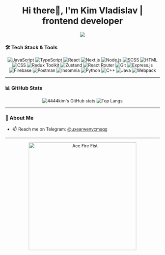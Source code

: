 <h1 align="center">Hi there👋, I'm Kim Vladislav | frontend developer</h1>

<p align="center">
  <img src="https://readme-typing-svg.herokuapp.com?font=Fira+Code&size=22&pause=1000&color=FF00A2&width=435&lines=uxearwenvcmsqg" />
</p>

### 🛠️ Tech Stack & Tools

<div align="center">
  
![JavaScript](https://img.shields.io/badge/-JavaScript-000?style=flat&logo=javascript)
![TypeScript](https://img.shields.io/badge/-TypeScript-000?style=flat&logo=typescript)
![React](https://img.shields.io/badge/-React-000?style=flat&logo=react)
![Next.js](https://img.shields.io/badge/-Next.js-000?style=flat&logo=next.js)
![Node.js](https://img.shields.io/badge/-Node.js-000?style=flat&logo=node.js)
![SCSS](https://img.shields.io/badge/-SCSS-000?style=flat&logo=sass)
![HTML](https://img.shields.io/badge/-HTML5-000?style=flat&logo=html5)
![CSS](https://img.shields.io/badge/-CSS3-000?style=flat&logo=css3)
![Redux Toolkit](https://img.shields.io/badge/-RTK-000?style=flat&logo=redux)
![Zustand](https://img.shields.io/badge/-Zustand-000?style=flat&logo=zustand)
![React Router](https://img.shields.io/badge/-React%20Router-000?style=flat&logo=reactrouter)
![Git](https://img.shields.io/badge/-Git-000?style=flat&logo=git)
![Express.js](https://img.shields.io/badge/-Express.js-000?style=flat&logo=express)
![Firebase](https://img.shields.io/badge/-Firebase-000?style=flat&logo=firebase)
![Postman](https://img.shields.io/badge/-Postman-000?style=flat&logo=postman)
![Insomnia](https://img.shields.io/badge/-Insomnia-000?style=flat&logo=insomnia)
![Python](https://img.shields.io/badge/-Python-000?style=flat&logo=python)
![C++](https://img.shields.io/badge/-C++-000?style=flat&logo=c%2B%2B)
![Java](https://img.shields.io/badge/-Java-000?style=flat&logo=java)
![Webpack](https://img.shields.io/badge/-Webpack-000?style=flat&logo=webpack)

</div>

---

### 📊 GitHub Stats

<div align="center">

![4444kim's GitHub stats](https://github-readme-stats.vercel.app/api?username=4444kim&show_icons=true&theme=radical)
![Top Langs](https://github-readme-stats.vercel.app/api/top-langs/?username=4444kim&layout=compact&theme=radical)

</div>


---

### 🚀 About Me

- 📫 Reach me on Telegram: [@uxearwenvcmsqg](https://t.me/uxearwenvcmsqg)

---

<p align="center">  
  <img src="https://media.giphy.com/media/3o7qE1YN7aBOFPRw8E/giphy.gif" width="350" alt="Ace Fire Fist" />  
</p>
